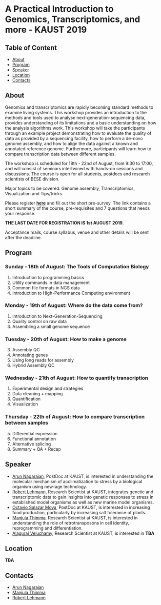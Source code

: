 # A Practical Introduction to Genomics, Transcriptomics, and more - KAUST 2019

## Table of Content
  * [About](https://roblehmann.github.io/hts_workshop2019/#about)
  * [Program](https://roblehmann.github.io/hts_workshop2019/#program)
  * [Speaker](https://roblehmann.github.io/hts_workshop2019/#speaker)
  * [Location](https://roblehmann.github.io/hts_workshop2019/#Location)
  * [Contacts](https://roblehmann.github.io/hts_workshop2019/#Contacts)
## About

Genomics and transcriptomics are rapidly becoming standard methods to examine living systems. This workshop provides an introduction to the methods and tools used to analyse next-generation-sequencing data, provides understanding of its limitations and a basic understanding on how the analysis algorithms work. This workshop will take the participants through an example project demonstrating how to evaluate the quality of data as provided by a sequencing facility, how to perform a de-novo genome assembly, and how to align the data against a known and annotated reference genome. Furthermore, participants will learn how to compare transcription data between different samples.

The workshop is scheduled for 18th - 22nd of August, from 9:30 to 17:00, and will consist of seminars intertwined with hands-on sessions and discussions. The course is open for all students, postdocs and research scientists of BESE division.
 
Major topics to be covered: Genome assembly, Transcriptomics, Visualization and Tips/tricks.

Please register **[here](https://www.surveymonkey.com/r/SRBQK6K)** and fill out the short pre-survey. The link contains a short summary of the course, pre-requisites and 7 questions that needs your response.



**THE LAST DATE FOR REGISTRATION IS 1st AUGUST 2019.**

Acceptance mails, course syllabus, venue and other details will be sent after the deadline.

## Program
### Sunday - 18th of August: The Tools of Computation Biology
1. Introduction to programming basics
2. Utility commands in data management
3. Common file formats in NGS data
4. Introduction to High-Performance Computing environment

### Monday - 19th of August: Where do the data come from?
1. Introduction to Next-Generation-Sequencing
2. Quality control on raw data 
3. Assembling a small genome sequence

### Tuesday - 20th of August: How to make a genome
3. Assembly QC
4. Annotating genes 
5. Using long reads for assembly
6. Hybrid Assembly QC

### Wednesday - 21th of August: How to quantify transcription
1. Experimental design and strategies
2. Data cleaning + mapping
3. Quantification
4. Visualization 

### Thursday - 22th of August: How to compare transcription between samples
5. Differential expression
6. Functional annotation
7. Alternative splicing
8. Summary + QA + Recap

## Speaker
  * [Arun Nagarajan](https://rsrc.kaust.edu.sa/Pages/Nagarajan.aspx), PostDoc at KAUST, is interested in understanding the molecular mechanism of acclimatization to stress by a biological organism using new-age technology. 
  * [Robert Lehmann](https://livingsystems.kaust.edu.sa/Pages/Robert%20Lehmann.aspx), Research Scientist at KAUST, integrates genetic and transcriptomic data to gain insights into genetic responses to stress in established model organisms as well as new marine model organisms.
  * [Octavio Salazar Moya](https://rsrc.kaust.edu.sa/Pages/Salazar%20Moya.aspx), PostDoc at KAUST, is interested in increasing food production, particularly by increasing salt tolerance of plants.
  * [Manjula Thimma](https://livingsystems.kaust.edu.sa/Pages/Thimma.aspx), Research Scientist at KAUST, is interested in understanding the role of retrotransposons in cell identity, reprogramming and differentiation.
  * [Alaguraj Veluchamy](https://chromatin.kaust.edu.sa/Pages/AlagurajVeluchamy.aspx), Research Scientist at KAUST, is interested in **TBA**

## Location
**TBA**

## Contacts

  * [Arun Nagarajan](arun.nagarajan@kaust.edu.sa)
  * [Manjula Thimma](manjula.thimma@kaust.edu.sa)
  * [Robert Lehmann](robert.lehman@kaust.edu.sa)
